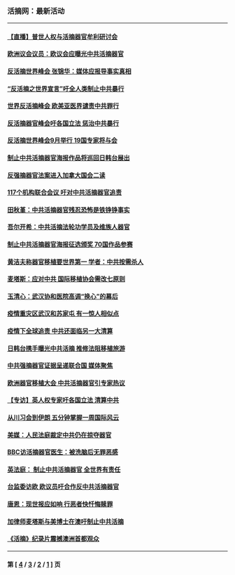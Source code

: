 ### 活摘网：最新活动
---
#### [【直播】普世人权与活摘器官牟利研讨会](../../pages/nf5883/n13425146.md?03090430) 
#### [欧洲议会议员：欧议会应曝光中共活摘器官](../../pages/nf5883/n13336571.md?03090430) 
#### [反活摘世界峰会 张锦华：媒体应报导事实真相](../../pages/nf5883/n13278502.md?03090430) 
#### [“反活摘之世界宣言”吁全人类制止中共暴行](../../pages/nf5883/n13259730.md?03090430) 
#### [世界反活摘峰会 欧美亚医界谴责中共罪行](../../pages/nf5883/n13253550.md?03090430) 
#### [反活摘器官峰会吁各国立法 惩治中共暴行](../../pages/nf5883/n13245052.md?03090430) 
#### [反活摘世界峰会9月举行 19国专家将与会](../../pages/nf5883/n13201492.md?03090430) 
#### [制止中共活摘器官海报作品将巡回日韩台展出](../../pages/nf5883/n13177791.md?03090430) 
#### [反强摘器官法案进入加拿大国会二读](../../pages/nf5883/n13033450.md?03090430) 
#### [117个机构联合会议 吁对中共活摘器官追责](../../pages/nf5883/n12775087.md?03090430) 
#### [田秋堇：中共活摘器官残忍恐怖是铁铮铮事实](../../pages/nf5883/n12702148.md?03090430) 
#### [吾尔开希：中共活摘法轮功学员及维族人器官](../../pages/nf5883/n12693197.md?03090430) 
#### [制止中共活摘器官海报征选颁奖 70国作品参赛](../../pages/nf5883/n12692050.md?03090430) 
#### [黄洁夫称器官移植要世界第一 学者：中共按需杀人](../../pages/nf5883/n12572329.md?03090430) 
#### [麦塔斯：应对中共 国际移植协会需改七原则](../../pages/nf5883/n12514711.md?03090430) 
#### [玉清心：武汉协和医院高调“换心”的幕后](../../pages/nf5883/n12298730.md?03090430) 
#### [疫情重灾区武汉和苏家屯 有一惊人相似点](../../pages/nf5883/n12150824.md?03090430) 
#### [疫情下全球追责 中共还面临另一大清算](../../pages/nf5883/n12070397.md?03090430) 
#### [日韩台携手曝光中共活摘 推修法阻移植旅游](../../pages/nf5883/n11712046.md?03090430) 
#### [中共强摘器官证据呈递联合国 媒体聚焦](../../pages/nf5883/n11546426.md?03090430) 
#### [欧洲器官移植大会 中共活摘器官引专家热议](../../pages/nf5883/n11539095.md?03090430) 
#### [【专访】英人权专家吁各国立法 清算中共](../../pages/nf5883/n11367315.md?03090430) 
#### [从川习会到伊朗 五分钟掌握一周国际风云](../../pages/nf5883/n11338520.md?03090430) 
#### [美媒：人民法庭裁定中共仍在掠夺器官](../../pages/nf5883/n11334897.md?03090430) 
#### [BBC访活摘器官医生：被洗脑后无罪恶感](../../pages/nf5883/n11335935.md?03090430) 
#### [英法庭： 制止中共活摘器官 全世界有责任](../../pages/nf5883/n11330691.md?03090430) 
#### [台监委访欧 欧议员吁合作反中共活摘器官](../../pages/nf5883/n11109190.md?03090430) 
#### [唐恩：现世报应如响 行恶者快忏悔赎罪](../../pages/nf5883/n11104016.md?03090430) 
#### [加律师麦塔斯与美博士在澳吁制止中共活摘](../../pages/nf5883/n10724764.md?03090430) 
#### [《活摘》纪录片震撼澳洲首都观众](../../pages/nf5883/n10722747.md?03090430) 

---
#### 第 [ [4](./4.md?03090430) / [3](./3.md?03090430) / [2](./2.md?03090430) / [1](./1.md?03090430) ] 页
